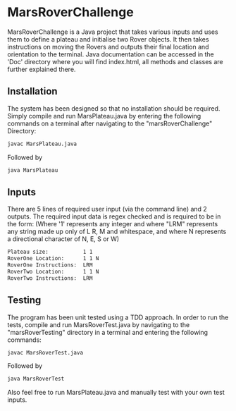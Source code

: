 # MarsRoverChallenge
MarsRoverChallenge is a Java project that takes various inputs and uses them to define a plateau and initialise two Rover objects. It then takes instructions on moving the Rovers and outputs their final location and orientation to the terminal.
Java documentation can be accessed in the 'Doc' directory where you will find index.html, all methods and classes are further explained there.
## Installation

The system has been designed so that no installation should be required. Simply compile and run MarsPlateau.java by entering the following commands on a terminal after navigating to the "marsRoverChallenge" Directory: 

```bash
javac MarsPlateau.java
```

Followed by

```bash
java MarsPlateau
```



## Inputs
There are 5 lines of required user input (via the command line) and 2 outputs. The required input data is regex checked and is required to be in the form:
(Where '1' represents any integer and where "LRM" represents any string made up only of L R, M and whitespace, and where N represents a directional character of N, E, S or W)

```bash
Plateau size:           1 1 
RoverOne Location:      1 1 N
RoverOne Instructions:  LRM
RoverTwo Location:      1 1 N
RoverTwo Instructions:  LRM

```

## Testing
The program has been unit tested using a TDD approach. In order to run the tests, compile and run MarsRoverTest.java by navigating to the "marsRoverTesting" directory in a terminal and entering the following commands:

```bash
javac MarsRoverTest.java
```
Followed by

```bash
java MarsRoverTest
```

Also feel free to run MarsPlateau.java and manually test with your own test inputs.

